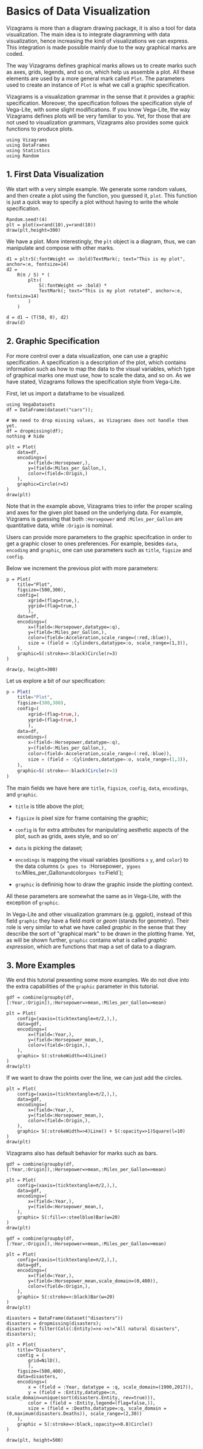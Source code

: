 # Basics of Data Visualization

Vizagrams is more than a diagram drawing package, it is also a tool for
data visualization. The main idea is to integrate diagramming with data
visualization, hence increasing the kind of visualizations we can
express. This integration is made possible mainly due to the way graphical marks are coded.

The way Vizagrams defines graphical marks allows us to create marks such
as axes, grids, legends, and so on, which help us assemble a plot. All
these elements are used by a more general mark called `Plot`. The
parameters used to create an instance of `Plot` is what we call a
graphic specification.

Vizagrams is a visualization grammar in the sense that it provides a
graphic specification. Moreover, the specification follows the
specification style of Vega-Lite, with some slight modifications. If you
know Vega-Lite, the way Vizagrams defines plots will be very familiar to
you. Yet, for those that are not used to visualization grammars,
Vizagrams also provides some quick functions to produce plots.

```@example 3
using Vizagrams
using DataFrames
using Statistics
using Random
```

## 1. First Data Visualization

We start with a very simple example. We generate some random values, and
then create a plot using the function, you guessed it, `plot`. This
function is just a quick way to specify a plot without having to write
the whole specification.

```@example 3
Random.seed!(4)
plt = plot(x=rand(10),y=rand(10))
draw(plt,height=300)
```

We have a plot. More interestingly, the `plt` object is a diagram,
thus, we can manipulate and compose with other marks.

```@example 3
d1 = plt↑S(:fontWeight => :bold)TextMark(; text="This is my plot", anchor=:e, fontsize=14)
d2 =
    R(π / 5) * (
        plt↑(
            S(:fontWeight => :bold) *
            TextMark(; text="This is my plot rotated", anchor=:e, fontsize=14)
        )
    )

d = d1 → (T(50, 0), d2)
draw(d)
```

## 2. Graphic Specification

For more control over a data visualization, one can use a graphic
specification. A specification is a description of the plot, which
contains information such as how to map the data to the visual
variables, which type of graphical marks one must use, how to scale the
data, and so on. As we have stated, Vizagrams follows the specification
style from Vega-Lite.

First, let us import a dataframe to be visualized.

```@example 3
using VegaDatasets
df = DataFrame(dataset("cars"));

# We need to drop missing values, as Vizagrams does not handle them yet.
df = dropmissing(df);
nothing # hide
```

```@example 3
plt = Plot(
    data=df,
    encodings=(
        x=(field=:Horsepower,),
        y=(field=:Miles_per_Gallon,),
        color=(field=:Origin,)
    ),
    graphic=Circle(r=5)
)
draw(plt)
```

Note that in the example above, Vizagrams tries to infer the proper
scaling and axes for the given plot based on the underlying data. For
example, Vizgrams is guessing that both `:Horsepower` and
`:Miles_per_Gallon` are quantitative data, while `:Origin` is nominal.

Users can provide more parameters to the graphic specifcation in order
to get a graphic closer to ones preferences. For example, besides
`data`, `encoding` and `graphic`, one can use parameters such as
`title`, `figsize` and `config`.

Below we increment the previous plot with more parameters:

```@example 3
p = Plot(
    title="Plot",
    figsize=(500,300),
    config=(
        xgrid=(flag=true,),
        ygrid=(flag=true,)
        ),
    data=df,
    encodings=(
        x=(field=:Horsepower,datatype=:q),
        y=(field=:Miles_per_Gallon,),
        color=(field=:Acceleration,scale_range=(:red,:blue)),
        size = (field = :Cylinders,datatype=:o, scale_range=(1,3)),
    ),
    graphic=S(:stroke=>:black)Circle(r=3)
)

draw(p, height=300)
```

Let us explore a bit of our specification:

``` julia
p = Plot(
    title="Plot",
    figsize=(300,300),
    config=(
        xgrid=(flag=true,),
        ygrid=(flag=true,)
        ),
    data=df,
    encodings=(
        x=(field=:Horsepower,datatype=:q),
        y=(field=:Miles_per_Gallon,),
        color=(field=:Acceleration,scale_range=(:red,:blue)),
        size = (field = :Cylinders,datatype=:o, scale_range=(1,3)),
    ),
    graphic=S(:stroke=>:black)Circle(r=3)
)
```

The main fields we have here are `title`, `figsize`, `config`, `data`,
`encodings`, and `graphic`.

- `title` is title above the plot;

- `figsize` is pixel size for frame containing the graphic;

- `config` is
for extra attributes for manipulating aesthetic aspects of the plot,
such as grids, axes style, and so on'

- `data` is picking the dataset;

- `encodings` is mapping the visual variables (positions `x` `y`, and
`color`) to the data columns (`x goes to `:Horsepower`, `y` goes
to `:Miles_per_Gallon` and `color` goes to `:Field`);

- `graphic` is defininig how to draw the graphic inside the plotting context.

All these parameters are somewhat the same as in Vega-Lite, with the
exception of `graphic`.

In Vega-Lite and other visualization grammars (e.g. ggplot), instead of
this field `graphic` they have a field *mark* or *geom* (stands for
geometry). Their role is very similar to what we have called *graphic*
in the sense that they describe the sort of "graphical mark" to be drawn
in the plotting frame. Yet, as will be shown further, `graphic` contains
what is called *graphic expression*, which are functions that map a set
of data to a diagram.

## 3. More Examples

We end this tutorial presenting some more examples. We do not dive into
the extra capabilities of the `graphic` parameter in this tutorial.

```@example 3
gdf = combine(groupby(df,[:Year,:Origin]),:Horsepower=>mean,:Miles_per_Gallon=>mean)

plt = Plot(
    config=(xaxis=(ticktextangle=π/2,),),
    data=gdf,
    encodings=(
        x=(field=:Year,),
        y=(field=:Horsepower_mean,),
        color=(field=:Origin,),
    ),
    graphic= S(:strokeWidth=>4)Line()
)
draw(plt)
```


If we want to draw the points over the line, we can just add the
circles.

```@example 3
plt = Plot(
    config=(xaxis=(ticktextangle=π/2,),),
    data=gdf,
    encodings=(
        x=(field=:Year,),
        y=(field=:Horsepower_mean,),
        color=(field=:Origin,),
    ),
    graphic= S(:strokeWidth=>4)Line() + S(:opacity=>1)Square(l=10)
)
draw(plt)
```


Vizagrams also has default behavior for marks such as bars.

```@example 3
gdf = combine(groupby(df,[:Year,:Origin]),:Horsepower=>mean,:Miles_per_Gallon=>mean)

plt = Plot(
    config=(xaxis=(ticktextangle=π/2,),),
    data=gdf,
    encodings=(
        x=(field=:Year,),
        y=(field=:Horsepower_mean,),
    ),
    graphic= S(:fill=>:steelblue)Bar(w=20)
)
draw(plt)
```


```@example 3
gdf = combine(groupby(df,[:Year,:Origin]),:Horsepower=>mean,:Miles_per_Gallon=>mean)

plt = Plot(
    config=(xaxis=(ticktextangle=π/2,),),
    data=gdf,
    encodings=(
        x=(field=:Year,),
        y=(field=:Horsepower_mean,scale_domain=(0,400)),
        color=(field=:Origin,),
    ),
    graphic= S(:stroke=>:black)Bar(w=20)
)
draw(plt)
```


```@example 3
disasters = DataFrame(dataset("disasters"))
disasters = dropmissing(disasters);
disasters = filter(Cols(:Entity)=>x->x!="All natural disasters", disasters);

plt = Plot(
    title="Disasters",
    config = (
        grid=NilD(),
        ),
    figsize=(500,400),
    data=disasters,
    encodings=(
        x = (field = :Year, datatype = :q, scale_domain=(1900,2017)),
        y = (field = :Entity,datatype=:n, scale_domain=unique(sort(disasters.Entity, rev=true))),
        color = (field = :Entity,legend=(flag=false,)),
        size = (field = :Deaths,datatype=:q, scale_domain =(0,maximum(disasters.Deaths)), scale_range=(2,30))
    ),
    graphic = S(:stroke=>:black,:opacity=>0.8)Circle()
)

draw(plt, height=500)
```
